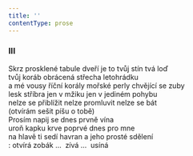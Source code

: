 ```yaml
---
title: ''
contentType: prose
---
```


### III

Skrz prosklené tabule dveří je to tvůj stín tvá loď  
tvůj koráb obrácená střecha letohrádku  
a mé vousy říční korály mořské perly chvějící se zuby  
lesk stříbra jen v mžiku jen v jediném pohybu  
nelze se přiblížit nelze promluvit nelze se bát  
(otvírám sešit píšu o tobě)  
Prosím napij se dnes prvně vína  
uroň kapku krve poprvé dnes pro mne  
na hlavě ti sedí havran a jeho prosté sdělení  
: otvírá zobák …  zívá …  usíná
